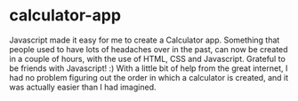 # calculator-app
Javascript made it easy for me to create a Calculator app.
Something that people used to have lots of headaches over in the past, can now be created in a couple of hours, with the use of HTML, CSS and Javascript. Grateful to be friends with Javascript! :) 
With a little bit of help from the great internet, I had no problem figuring out the order in which a calculator is created, and it was actually easier than I had imagined.
